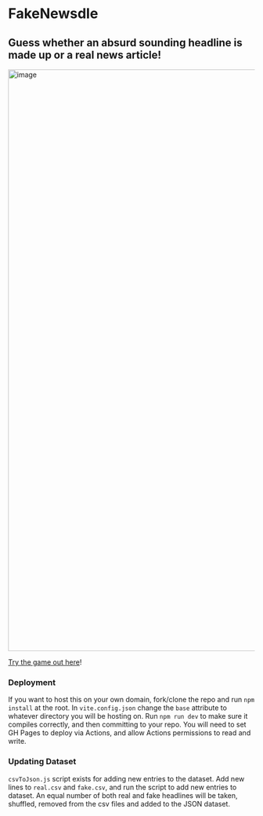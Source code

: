 # FakeNewsdle
## Guess whether an absurd sounding headline is made up or a real news article!

<img width="2320" height="1186" alt="image" src="https://github.com/user-attachments/assets/e0bd68e8-b08f-4ae7-8d5b-6b58f2560b31" />

[Try the game out here](https://muhashi.com/fakenewsdle/)! 

### Deployment

If you want to host this on your own domain, fork/clone the repo and run `npm install` at the root. In `vite.config.json` change the `base` attribute to whatever directory you will be hosting on. Run `npm run dev` to make sure it compiles correctly, and then committing to your repo. You will need to set GH Pages to deploy via Actions, and allow Actions permissions to read and write. 

### Updating Dataset

`csvToJson.js` script exists for adding new entries to the dataset. Add new lines to `real.csv` and `fake.csv`, and run the script to add new entries to dataset. An equal number of both real and fake headlines will be taken, shuffled, removed from the csv files and added to the JSON dataset.
